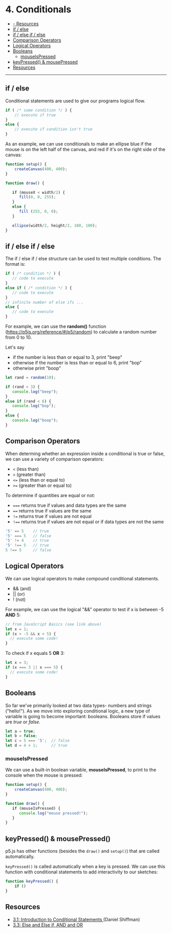# 4. Conditionals

  - [- Resources](#--resources)
  - [if / else](#if--else)
  - [if / else if / else](#if--else-if--else)
  - [Comparison Operators](#comparison-operators)
  - [Logical Operators](#logical-operators)
  - [Booleans](#booleans)
    - [mouseIsPressed](#mouseispressed)
  - [keyPressed() & mousePressed](#keypressed)
  - [Resources](#resources)
---

## if / else

Conditional statements are used to give our programs logical flow. 

```javascript
if ( /* some condition */ ) {
    // execute if true
}
else {
    // execute if condition isn't true
}
```

As an example, we can use conditionals to make an ellipse blue if the mouse is on the left half of the canvas, and red if it's on the right side of the canvas:

```JavaScript
function setup() {
    createCanvas(400, 400);
}

function draw() {

   if (mouseX < width/2) {
      fill(0, 0, 255);
   }
   else {
      fill (255, 0, 0);
   }

   ellipse(width/2, height/2, 100, 100);
}
```

## if / else if / else

The if / else if / else structure can be used to test multiple conditions. The format is:

```javascript
if ( /* condition */ ) {
   // code to execute
}
else if ( /* condition */ ) {
   // code to execute
}
// infinite number of else ifs ...
else {
   // code to execute
}
```

For example, we can use the **random()** function (https://p5js.org/reference/#/p5/random) to calculate a random number from 0 to 10.

Let's say 
- if the number is less than or equal to 3, print "beep"
- otherwise if the number is less than or equal to 6, print "bop"
- otherwise print "boop"

```javascript
let rand = random(10);

if (rand < 3) {
   console.log("beep");
}
else if (rand < 6) {
   console.log("bop");
}
else {
   console.log("boop");
}
```

## Comparison Operators

When determing whether an expression inside a conditional is true or false, we can use a variety of comparison operators:

* `<` (less than)
* `>` (greater than)
* `<=` (less than or equal to)
* `>=` (greater than or equal to)

To determine if quantities are equal or not:
* `===` returns true if values and data types are the same
* `==`  returns true if values are the same
* `!=`  returns true if values are not equal
* `!==` returns true if values are not equal or if data types are not the same

```javascript
'5' == 5    // true
'5' === 5   // false
'5' != 4    // true
'5' !== 5   // true
5 !== 5     // false
```

## Logical Operators
We can use logical operators to make compound conditional statements.
* &&    (and)
* ||    (or)
* !     (not)

For example, we can use the logical "&&" operator to test if x is between -5 **AND** 5:

```JavaScript
// from JavaScript Basics (see link above)
let x = 1;
if (x > -5 && x < 5) {
  // execute some code!
}
```

To check if x equals 5 **OR** 3:

```javascript
let x = 3;
if (x === 3 || x === 5) {
  // execute some code!
}
```

## Booleans
So far we've primarily looked at two data types- numbers and strings ("hello!"). As we move into exploring conditional logic, a new type of variable is going to become important: booleans. Booleans store if values are *true* or *false*.

```javascript
let a = true;
let b = false;
let c = 5 === '5';  // false
let d = 4 > 1;      // true
```

### mouseIsPressed
We can use a built-in boolean variable, **mouseIsPressed**, to print to the console when the mouse is pressed:

```javascript
function setup() {
    createCanvas(400, 400);
}

function draw() {
   if (mouseIsPressed) {
      console.log("mouse pressed!");
   }
}
```

## keyPressed() & mousePressed()
p5.js has other functions (besides the `draw()` and `setup()`) that are called automatically. 

`keyPressed()` is called automatically when a key is pressed. We can use this function with conditional statements to add interactivity to our sketches:

```javascript
function keyPressed() {
    if ()
}
```

## Resources
* [3.1: Introduction to Conditional Statements ](https://www.youtube.com/watch?v=1Osb_iGDdjk&list=PLRqwX-V7Uu6Zy51Q-x9tMWIv9cueOFTFA&index=14) (Daniel Shiffman)
* [3.3: Else and Else if, AND and OR](https://www.youtube.com/watch?v=r2S7j54I68c&list=PLRqwX-V7Uu6Zy51Q-x9tMWIv9cueOFTFA&index=16)